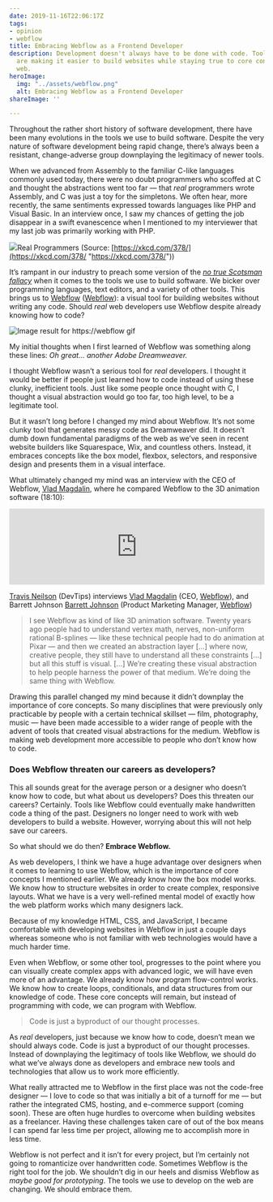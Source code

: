 ```yaml
---
date: 2019-11-16T22:06:17Z
tags:
- opinion
- webflow
title: Embracing Webflow as a Frontend Developer
description: Development doesn't always have to be done with code. Tools like Webflow
  are making it easier to build websites while staying true to core concepts of the
  web.
heroImage:
  img: "../assets/webflow.png"
  alt: Embracing Webflow as a Frontend Developer
shareImage: ''

---
```

Throughout the rather short history of software development, there have been many evolutions in the tools we use to build software. Despite the very nature of software development being rapid change, there’s always been a resistant, change-adverse group downplaying the legitimacy of newer tools.

When we advanced from Assembly to the familiar C-like languages commonly used today, there were no doubt programmers who scoffed at C and thought the abstractions went too far — that _real_ programmers wrote Assembly, and C was just a toy for the simpletons. We often hear, more recently, the same sentiments expressed towards languages like PHP and Visual Basic. In an interview once, I saw my chances of getting the job disappear in a swift evanescence when I mentioned to my interviewer that my last job was primarily working with PHP.

![](https://cdn-images-1.medium.com/max/1600/1*6O2fiWWJy7Ban_oF5AJejg.png)Real Programmers (Source: [https://xkcd.com/378/](https://xkcd.com/378/ "https://xkcd.com/378/"))

It’s rampant in our industry to preach some version of the [_no true Scotsman fallacy_](https://en.wikipedia.org/wiki/No_true_Scotsman) when it comes to the tools we use to build software. We bicker over programming languages, text editors, and a variety of other tools. This brings us to [Webflow](https://webflow.com/) ([Webflow](https://medium.com/u/7b97144ce98b)): a visual tool for building websites without writing any code. Should _real_ web developers use Webflow despite already knowing how to code?

![Image result for https://webflow gif](https://assets-global.website-files.com/583347ca8f6c7ee058111b55/583347ca8f6c7ee0581121ee_image03.gif)

My initial thoughts when I first learned of Webflow was something along these lines: _Oh great… another Adobe Dreamweaver._

I thought Webflow wasn’t a serious tool for _real_ developers. I thought it would be better if people just learned how to code instead of using these clunky, inefficient tools. Just like some people once thought with C, I thought a visual abstraction would go too far, too high level, to be a legitimate tool.

But it wasn’t long before I changed my mind about Webflow. It’s not some clunky tool that generates messy code as Dreamweaver did. It doesn’t dumb down fundamental paradigms of the web as we’ve seen in recent website builders like Squarespace, Wix, and countless others. Instead, it embraces concepts like the box model, flexbox, selectors, and responsive design and presents them in a visual interface.

What ultimately changed my mind was an interview with the CEO of Webflow, [Vlad Magdalin](https://medium.com/u/5f28bafcf84b), where he compared Webflow to the 3D animation software (18:10):

<iframe width="100%" src="https://www.youtube.com/embed/v1bLB1HHIfM" frameborder="0" allow="accelerometer; autoplay; encrypted-media; gyroscope; picture-in-picture" allowfullscreen></iframe>

[Travis Neilson](https://medium.com/u/40defe147409) (DevTips) interviews [Vlad Magdalin](https://medium.com/u/5f28bafcf84b) (CEO, [Webflow](https://medium.com/u/7b97144ce98b)), and Barrett Johnson [Barrett Johnson](https://medium.com/u/1365e5bd85de) (Product Marketing Manager, [Webflow](https://medium.com/u/7b97144ce98b))

> I see Webflow as kind of like 3D animation software. Twenty years ago people had to understand vertex math, nerves, non-uniform rational B-splines — like these technical people had to do animation at Pixar — and then we created an abstraction layer \[…\] where now, creative people, they still have to understand all these constraints \[…\] but all this stuff is visual. \[…\] We’re creating these visual abstraction to help people harness the power of that medium. We’re doing the same thing with Webflow.

Drawing this parallel changed my mind because it didn’t downplay the importance of core concepts. So many disciplines that were previously only practicable by people with a certain technical skillset — film, photography, music — have been made accessible to a wider range of people with the advent of tools that created visual abstractions for the medium. Webflow is making web development more accessible to people who don’t know how to code.

### Does Webflow threaten our careers as developers?

This all sounds great for the average person or a designer who doesn’t know how to code, but what about us developers? Does this threaten our careers? Certainly. Tools like Webflow could eventually make handwritten code a thing of the past. Designers no longer need to work with web developers to build a website. However, worrying about this will not help save our careers.

So what should we do then? **Embrace Webflow.**

As web developers, I think we have a huge advantage over designers when it comes to learning to use Webflow, which is the importance of core concepts I mentioned earlier. We already know how the box model works. We know how to structure websites in order to create complex, responsive layouts. What we have is a very well-refined mental model of exactly how the web platform works which many designers lack.

Because of my knowledge HTML, CSS, and JavaScript, I became comfortable with developing websites in Webflow in just a couple days whereas someone who is not familiar with web technologies would have a much harder time.

Even when Webflow, or some other tool, progresses to the point where you can visually create complex apps with advanced logic, we will have even more of an advantage. We already know how program flow-control works. We know how to create loops, conditionals, and data structures from our knowledge of code. These core concepts will remain, but instead of programming with code, we can program with Webflow.

> Code is just a byproduct of our thought processes.

As _real_ developers, just because we know how to code, doesn’t mean we should always code. Code is just a byproduct of our thought processes. Instead of downplaying the legitimacy of tools like Webflow, we should do what we’ve always done as developers and embrace new tools and technologies that allow us to work more efficiently.

What really attracted me to Webflow in the first place was not the code-free designer — I love to code so that was initially a bit of a turnoff for me — but rather the integrated CMS, hosting, and e-commerce support (coming soon). These are often huge hurdles to overcome when building websites as a freelancer. Having these challenges taken care of out of the box means I can spend far less time per project, allowing me to accomplish more in less time.

Webflow is not perfect and it isn’t for every project, but I’m certainly not going to romanticize over handwritten code. Sometimes Webflow is the right tool for the job. We shouldn’t dig in our heels and dismiss Webflow as _maybe good for prototyping_. The tools we use to develop on the web are changing. We should embrace them.